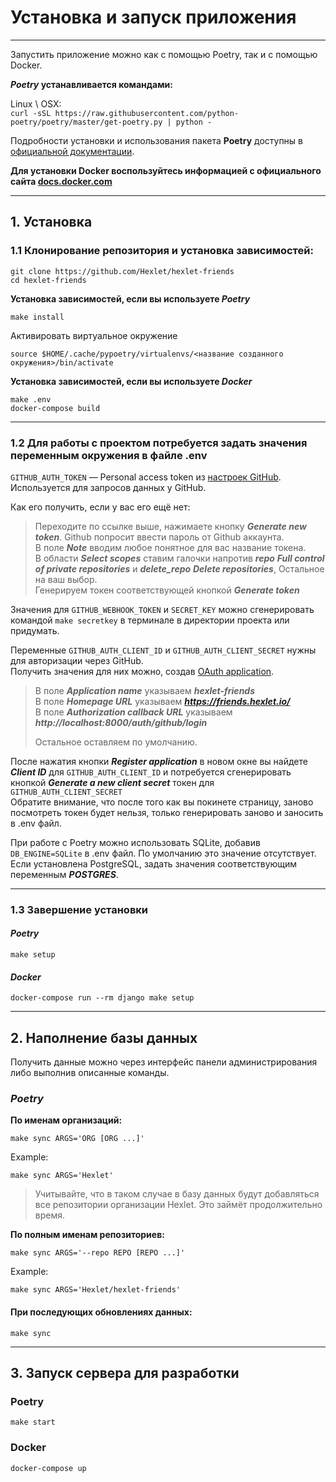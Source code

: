 # Установка и запуск приложения

---


Запустить приложение можно как с помощью Poetry, так и с помощью Docker.  

***Poetry* устанавливается командами:**

Linux \ OSX:  
`curl -sSL https://raw.githubusercontent.com/python-poetry/poetry/master/get-poetry.py | python -`  

Подробности установки и использования пакета **Poetry** доступны в [официальной документации](https://python-poetry.org/docs/).  
  
**Для установки **Docker** воспользуйтесь информацией с официального сайта [docs.docker.com](https://docs.docker.com/engine/install/)**

---

## 1. Установка

### 1.1 Клонирование репозитория и установка зависимостей:  

```commandline
git clone https://github.com/Hexlet/hexlet-friends
cd hexlet-friends
```

**Установка зависимостей, если вы используете *Poetry***
```commandline
make install
```
Активировать виртуальное окружение
```commandline
source $HOME/.cache/pypoetry/virtualenvs/<название созданного окружения>/bin/activate
```

**Установка зависимостей, если вы используете *Docker***
```commandline
make .env
docker-compose build
```

---

### 1.2 Для работы с проектом потребуется задать значения переменным окружения в файле .env  
`GITHUB_AUTH_TOKEN` — Personal access token из [настроек GitHub](https://github.com/settings/tokens). Используется для запросов данных у GitHub.

Как его получить, если у вас его ещё нет:
> Переходите по ссылке выше, нажимаете кнопку ***Generate new token***. Github попросит ввести пароль от Github аккаунта.  
> В поле ***Note*** вводим любое понятное для вас название токена.  
> В области ***Select scopes*** ставим галочки напротив ***repo*** ***Full control of private repositories*** и ***delete_repo*** ***Delete repositories***, Остальное на ваш выбор.  
> Генерируем токен соответствующей кнопкой ***Generate token***

Значения для `GITHUB_WEBHOOK_TOKEN` и `SECRET_KEY` можно сгенерировать командой `make secretkey` в терминале в директории проекта или придумать.

Переменные `GITHUB_AUTH_CLIENT_ID` и `GITHUB_AUTH_CLIENT_SECRET` нужны для авторизации через GitHub.  
Получить значения для них можно, создав [OAuth application](https://github.com/settings/applications/new).  
> В поле ***Application name*** указываем ***hexlet-friends***  
> В поле ***Homepage URL*** указываем ***https://friends.hexlet.io/***  
> В поле ***Authorization callback URL*** указываем ***http://localhost:8000/auth/github/login***  
> 
> Остальное оставляем по умолчанию.  

После нажатия кнопки ***Register application*** в новом окне вы найдете ***Client ID*** для `GITHUB_AUTH_CLIENT_ID` и потребуется сгенерировать кнопкой ***Generate a new client secret*** токен для `GITHUB_AUTH_CLIENT_SECRET`  
Обратите внимание, что после того как вы покинете страницу, заново посмотреть токен будет нельзя, только генерировать заново и заносить в .env файл.

При работе с Poetry можно использовать SQLite, добавив `DB_ENGINE=SQLite` в .env файл. По умолчанию это значение отсутствует.  
Если установлена PostgreSQL, задать значения соответствующим переменным ***POSTGRES***.

--- 

### 1.3 Завершение установки  

#### *Poetry*
```commandline
make setup
```
#### *Docker*
```commandline
docker-compose run --rm django make setup
```
---
## 2. Наполнение базы данных  

Получить данные можно через интерфейс панели администрирования либо выполнив описанные команды.  

### *Poetry*  
**По именам организаций:**
```commandline
make sync ARGS='ORG [ORG ...]'
```
Example:
```commandline
make sync ARGS='Hexlet'
```
>Учитывайте, что в таком случае в базу данных будут добавляться все репозитории организации Hexlet. Это займёт продолжительно время. 

**По полным именам репозиториев:**
```commandline
make sync ARGS='--repo REPO [REPO ...]'
```
Example:
```commandline
make sync ARGS='Hexlet/hexlet-friends'
```

#### При последующих обновлениях данных:
```commandline
make sync  
```  

---

## 3. Запуск сервера для разработки
### Poetry

```
make start
```

### Docker

```
docker-compose up
```
            